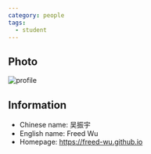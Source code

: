 ```yaml
---
category: people
tags:
  - student
---
```


## Photo

![profile](https://raw.githubusercontent.com/Freed-Wu/Freed-Wu/master/images/profile.jpg)

## Information

- Chinese name: 吴振宇
- English name: Freed Wu
- Homepage: <https://freed-wu.github.io>

